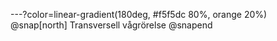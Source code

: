 ---?color=linear-gradient(180deg, #f5f5dc 80%, orange 20%)
@snap[north]
Transversell vågrörelse
@snapend
